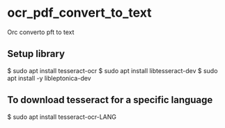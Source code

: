 # ocr_pdf_convert_to_text
Orc converto pft to text

## Setup library

$ sudo apt install tesseract-ocr
$ sudo apt install libtesseract-dev
$ sudo apt install -y libleptonica-dev

## To download tesseract for a specific language

$ sudo apt install tesseract-ocr-LANG
